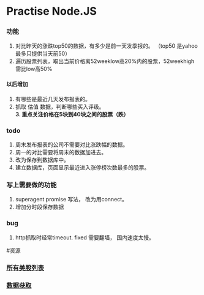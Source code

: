 # Practise Node.JS
   
### 功能  
1. 对比昨天的涨跌top50的数据，有多少是前一天发季报的。 （top50 是yahoo最多只提供当天前50）  
2. 遍历股票列表，取出当前价格离52weeklow高20%内的股票，52weekhigh需比low高50%  

#### 以后增加  
1. 有哪些是最近几天发布报表的。   
2. 抓取 估值 数据，判断哪些买入评级。  
__3. 重点关注价格在5块到40块之间的股票（跌）__
   
### todo  
1. 周末发布报表的公司不需要对比涨跌幅的数据。   
2. 周一的对比需要将周末的数据加进去。
3. 改为保存到数据库中。  
4. 建立数据库，页面显示最近进入涨停榜次数最多的股票。  


### 写上需要做的功能  
1. superagent promise 写法， 改为用connect。
2. 增加分时段保存数据

  
### bug  
1. http抓取时经常timeout. fixed 需要翻墙， 国内速度太慢。


#资源
### [所有美股列表](http://www.nasdaq.com/screening/company-list.aspx)

### [数据获取](http://xueqiu.com/v4/stock/quote.json?code=morn&_=1451384621774)

